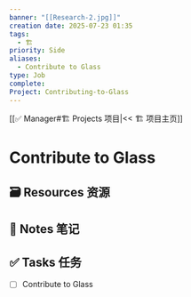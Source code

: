 ```yaml
---
banner: "[[Research-2.jpg]]"
creation date: 2025-07-23 01:35
tags:
  - 🏗️
priority: Side
aliases:
  - Contribute to Glass
type: Job
complete:
Project: Contributing-to-Glass
---
```

[[✅ Manager#🏗️ Projects 项目|<< 🏗️ 项目主页]]
# Contribute to Glass

## 🗃️ Resources 资源


## 📒 Notes 笔记


## ✅  Tasks 任务
- [ ] Contribute to Glass



